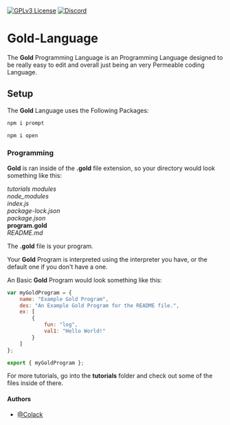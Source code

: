[![GPLv3 License](https://img.shields.io/badge/License-GPL%20v3-yellow.svg)](https://opensource.org/licenses/)
[![Discord](https://img.shields.io/discord/945836676272517201?label=2%20Identical%20Rocks)]()

# Gold-Language
The **Gold** Programming Language is an Programming Language designed to be really easy to
edit and overall just being an very Permeable coding Language.

## Setup

The **Gold** Language uses the Following Packages:

```javascript
npm i prompt
```

```javascript
npm i open
```


### Programming
**Gold** is ran inside of the **.gold** file extension, so your directory would look something like this:   

*tutorials*
*modules*   
*node_modules*  
*index.js*  
*package-lock.json*   
*package.json*   
**program.gold**   
*README.md*    

The **.gold** file is your program.   

Your **Gold** Program is interpreted using the interpreter you have, or the default one if you don't have a one.

An Basic **Gold** Program would look something like this:

```javascript
var myGoldProgram = {
    name: "Example Gold Program",
    des: "An Example Gold Program for the README file.",
    ex: [
        {
            fun: "log",
            val1: "Hello World!"
        }
    ]
};

export { myGoldProgram };
```

For more tutorials, go into the **tutorials** folder and check out some of the files inside of there.

#### Authors

- [@Colack](https://www.github.com/Colack)
